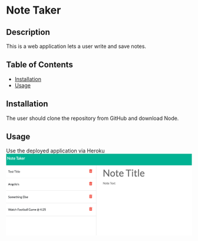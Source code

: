 # Note Taker

## Description

This is a web application lets a user write and save notes.

## Table of Contents

- [Installation](#installation)
- [Usage](#usage)

## Installation

The user should clone the repository from GitHub and download Node.

## Usage

Use the deployed application via Heroku
<img src="./assets/notetaker.png">
